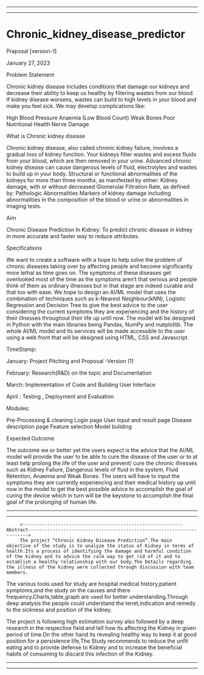 _______________________________________________________________________________________________________________________________________________________________
_______________________________________________________________________________________________________________________________________________________________

# Chronic_kidney_disease_predictor
Praposal [version-1]

January 27, 2023

Problem Statement

Chronic kidney disease includes conditions that damage our kidneys and decrease their ability to keep us healthy by filtering wastes from our blood. If kidney disease worsens, wastes can build to high levels in your blood and make you feel sick. We may develop complications like:

High Blood Pressure
Anaemia (Low Blood Count)
Weak Bones
Poor Nutritional Health
Nerve Damage

What is Chronic kidney disease

Chronic kidney disease, also called chronic kidney failure, involves a gradual loss of kidney function. Your kidneys filter wastes and excess fluids from your blood, which are then removed in your urine. Advanced chronic kidney disease can cause dangerous levels of fluid, electrolytes and wastes to build up in your body.
Structural or  functional abnormalities of the kidneys for more than three months, as manifested by either:
Kidney damage, with or without decreased Glomerular Filtration Rate, as defined by:
Pathologic Abnormalities
Markers of kidney damage including abnormalities in the composition of the blood or urine or abnormalities in imaging tests.

Aim 

Chronic Disease Prediction In Kidney: To predict chronic disease in kidney in more accurate and faster way to reduce attributes.

Specifications

We want to create a software with a hope to help solve the problem of chronic diseases taking over by affecting people and become significantly more lethal as time goes on. The symptoms of these diseases get overlooked most of the time as the symptoms aren’t that serious and people think of them as ordinary illnesses but in that stage are indeed curable and that too with ease.
We hope to design an AI/ML model that uses the combination of techniques such as k-Nearest Neighbour(kNN), Logistic Regression and Decision Tree to give the best advice to the user considering the current symptoms they are experiencing and the history of their illnesses throughout their life up until now. The model will be designed in Python with the main libraries being Pandas, NumPy and matplotlib. The whole AI/ML model and its services will be made accessible to the user using a web front that will be designed using HTML, CSS and Javascript.

TimeStamp:

January: Project Pitching and Proposal -Version (1) 

February: Research(R&D) on the topic and Documentation

March: Implementation of Code and Building User Interface

April : Testing , Deployment and Evaluation

Modules:

Pre-Processing & cleaning
Login page
User input and result page
Disease description page
Feature selection
Model building

Expected Outcome

The outcome we or better yet the users expect is the advice that the AI/ML model will provide the user to be able to cure the disease of the user or to at least help prolong the life of the user and prevent/ cure the chronic illnesses such as Kidney Failure, Dangerous levels of fluid in the system, Fluid Retention, Anaemia and Weak Bones. The users will have to input the symptoms they are currently experiencing and their medical history up until now in the model to get the best possible advice to accomplish the goal of curing the device which in turn will be the keystone to accomplish the final goal of the prolonging of human life.
________________________________________________________________________________________________________________________________________________________________
________________________________________________________________________________________________________________________________________________________________

         <-----------------------------------------------------------Abstract---------------------------------------------------------------------->
         The project “Chronic Kidney Disease Prediction”.The main objective of the study is to analyze the status of Kidney in terms of health.Its a process of identifying the damage and harmful condition of the kidney and to advice the calm way to get rid of it and to establish a healthy relationship with our body.The Details regarding the illness of the kidney were collected through discussion with team members.

The various tools used for study are hospital medical history,patient symptoms,and the study on the causes and there frequency.Charts,table,graph are used for better understanding.Through deep analysis the people could understand the tenet,indication and remedy to the sickness and position of the kidney.

The project is following high estimation survey also followed by a deep research in the respective field
and tell how its affecting the Kidney in given period of time.On the other hand its revealing healthy way to keep it at good position for a persistence life,The Study recommends to reduce the unfit eating and to provide defense to Kidney and to increase the beneficial habits of consuming to discard this infection of the Kidney.
___________________________________________________________________________________________________________________________________________________________________
___________________________________________________________________________________________________________________________________________________________________


